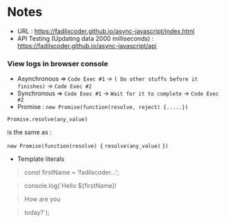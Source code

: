 # Notes

- URL : https://fadilxcoder.github.io/async-javascript/index.html
- API Testing (Updating data 2000 milliseconds) : https://fadilxcoder.github.io/async-javascript/api
 

### View logs in browser console

- Asynchronous => `Code Exec #1` -> `( Do other stuffs before it finishes)` -> `Code Exec #2`
- Synchronous => `Code Exec #1` -> `Wait for it to complete` -> `Code Exec #2`
- Promise : `new Promise(function(resolve, reject) {.....})` 

`Promise.resolve(any_value)` 

is the same as :

`new Promise(function(resolve) {`
    `resolve(any_value)`
`})`

- Template literals

> const firstName = 'fadilxcoder...';

> console.log(`Hello ${firstName}! 

> How are you 

> today?`);